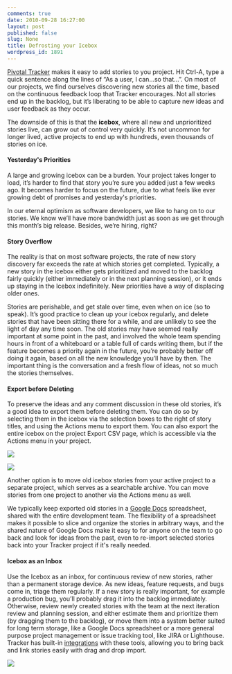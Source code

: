 ```yaml
---
comments: true
date: 2010-09-28 16:27:00
layout: post
published: false
slug: None
title: Defrosting your Icebox
wordpress_id: 1891
---
```


[Pivotal Tracker](http://www.pivotaltracker.com) makes it easy to add stories to you project. Hit Ctrl-A, type a quick sentence along the lines of “As a user, I can…so that…”.  On most of our projects, we find ourselves discovering new stories all the time, based on the continuous feedback loop that Tracker encourages. Not all stories end up in the backlog, but it’s liberating to be able to capture new ideas and user feedback as they occur.





The downside of this is that the **icebox**, where all new and unprioritized stories live, can grow out of control very quickly. It’s not uncommon for longer lived, active projects to end up with hundreds, even thousands of stories on ice.





#### Yesterday's Priorities





A large and growing icebox can be a burden. Your project takes longer to load, it’s harder to find that story you’re sure you added just a few weeks ago. It becomes harder to focus on the future, due to what feels like ever growing debt of promises and yesterday's priorities. 





In our eternal optimism as software developers, we like to hang on to our stories. We know we’ll have more bandwidth just as soon as we get through this month’s big release. Besides, we’re hiring, right?





#### Story Overflow





The reality is that on most software projects, the rate of new story discovery far exceeds the rate at which stories get completed. Typically, a new story in the icebox either gets prioritized and moved to the backlog fairly quickly (either immediately or in the next planning session), or it ends up staying in the Icebox indefinitely. New priorities have a way of displacing older ones.





Stories are perishable, and get stale over time, even when on ice (so to speak). It’s good practice to clean up your icebox regularly, and delete stories that have been sitting there for a while, and are unlikely to see the light of day any time soon. The old stories may have seemed really important at some point in the past, and involved the whole team spending hours in front of a whiteboard or a table full of cards writing them, but if the feature becomes a priority again in the future, you’re probably better off doing it again, based on all the new knowledge you’ll have by then. The important thing is the conversation and a fresh flow of ideas, not so much the stories themselves. 





#### Export before Deleting





To preserve the ideas and any comment discussion in these old stories, it’s a good idea to export them before deleting them. You can do so by selecting them in the icebox via the selection boxes to the right of story titles, and using the Actions menu to export them. You can also export the entire icebox on the project Export CSV page, which is accessible via the Actions menu in your project.





![](http://assets.pivotallabs.com/811/original/story_selection.png)





![](http://assets.pivotallabs.com/814/original/action_export.png)





  

Another option is to move old icebox stories from your active project to a separate project, which serves as a searchable archive. You can move stories from one project to another via the Actions menu as well. 



We typically keep exported old stories in a [Google Docs](http://docs.google.com) spreadsheet, shared with the entire development team. The flexibility of a spreadsheet makes it possible to slice and organize the stories in arbitrary ways, and the shared nature of Google Docs make it easy to for anyone on the team to go back and look for ideas from the past, even to re-import selected stories back into your Tracker project if it's really needed.



#### Icebox as an Inbox





Use the Icebox as an inbox, for continuous review of new stories, rather than a permanent storage device. As new ideas, feature requests, and bugs come in, triage them regularly. If a new story is really important, for example a production bug, you’ll probably drag it into the backlog immediately. Otherwise, review newly created stories with the team at the next iteration review and planning session, and either estimate them and prioritize them (by dragging them to the backlog), or move them into a system better suited for long term storage, like a Google Docs spreadsheet or a more general purpose project management or issue tracking tool, like JIRA or Lighthouse. Tracker has built-in [integrations](http://www.pivotaltracker.com/help/integrations) with these tools, allowing you to bring back and link stories easily with drag and drop import.





![](http://assets.pivotallabs.com/813/original/icebox_as_inbox.png)
